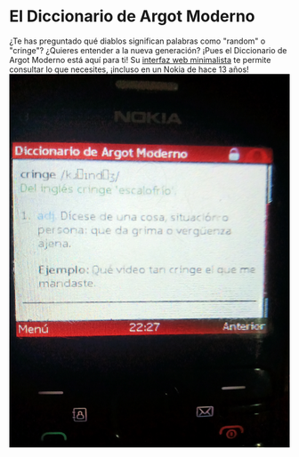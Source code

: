 # El Diccionario de Argot Moderno

¿Te has preguntado qué diablos significan palabras como "random" o "cringe"? ¿Quieres entender a la nueva generación?
¡Pues el Diccionario de Argot Moderno está aquí para ti! Su [interfaz web minimalista](https://dam-cycq.onrender.com) te permite
consultar lo que necesites, ¡incluso en un Nokia de hace 13 años!
![Nokia C3-00 de 2011 ejecutando la interfaz web en Opera Mini](./nokia.jpeg)
